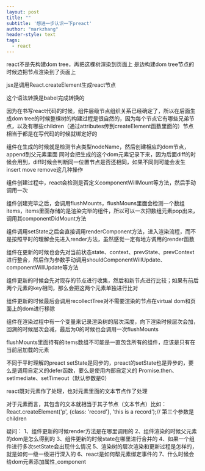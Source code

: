 ```yaml
---
layout: post
title: ""
subtitle: '想进一步认识一下preact'
author: "markzhang"
header-style: text
tags:
  - react
---
```


react不是先构建dom tree，再把这棵树渲染到页面上
是边构建dom tree节点的时候边把节点渲染到了页面上

jsx是调用React.createElement生成react节点

这个语法转换是babel完成转换的

因为在书写react代码的时候，组件层级节点组织关系已经确定了，所以在后面生成dom tree的时候整棵树的构建过程是很自然的，因为每个节点它有哪些兄弟节点，以及有哪些children（通过attributes传到createElement函数里面的）节点相当于都是在写代码的时候就绑定好的

组件在生成的时候就是检测节点类型nodeName，然后创建相应的dom节点，append到父元素里面
同时会把生成的这个dom元素记录下来，因为后面diff的时候会用到，diff时候会判断同一位置节点是否还相同，如果不同则可能会发生insert move remove这几种操作

组件创建过程中，react会检测是否定义componentWillMount等方法，然后手动调用一次

组件创建完毕之后，会调用flushMounts，flushMouns里面会检测一个数组items，items里面存储的是渲染完毕的组件，所以可以一次把数组元素pop出来，调用其componentDidMount方法

组件调用setState之后会直接调用renderComponent方法，进入渲染流程，而不是按照平时的理解会先进入render方法，虽然感觉一定有地方调用的render函数

组件在更新的时候也会先对当前状态state、context、prevState、prevContext进行整合，然后作为参数手动调用shouldComponentWillUpdate、componentWillUpdate等方法

组件更新的时候会先对现存的节点进行收集，然后和新节点进行比较；如果有前后两个元素的key相同，那么会把这两个元素单独进行比对

组件更新的时候最后会调用recollectTree对不需要渲染的节点在virtual dom和页面上的dom进行移除

组件在渲染过程中有一个变量来记录渲染树的层次深度，向下渲染时候层次会加，回溯的时候层次会减，最后为0的时候也会调用一次flushMounts

flushMounts里面持有的items数组不可能是一直包含所有的组件，应该是只有在当前层加载的元素

不同于平时理解的preact setState是同步的，preact的setState也是异步的，要么是调用自定义的defer函数，要么是使用内部自定义的
Promise.then、setImediate、setTimeout（默认参数是0）

react既对元素作了处理，也对元素里面的文本节点作了处理

对于元素而言，其包含的文本就相当于其子节点（文本节点）比如：React.createElement('p', {class: 'record'}, 'this is a record');// 第三个参数是children


疑问：
1、组件更新的时候render方法是在哪里调用的
2、组件渲染的时候父元素的dom是怎么得到的
3、组件更新的时候state在哪里进行合并的
4、如果一个组件进行多次setState会出现什么情况
5、渲染树的层次渲染和更新过程是怎样的，就是如何一级一级进行深入的
6、react是如何帮元素绑定事件的
7、什么时候会给dom元素添加属性_component
